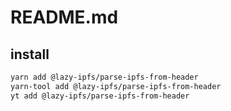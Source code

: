 # README.md

    

## install

```bash
yarn add @lazy-ipfs/parse-ipfs-from-header
yarn-tool add @lazy-ipfs/parse-ipfs-from-header
yt add @lazy-ipfs/parse-ipfs-from-header
```

